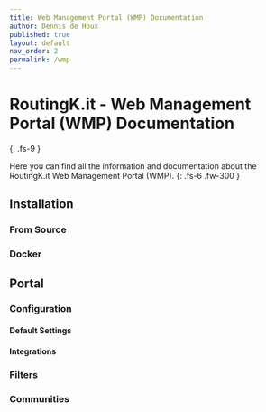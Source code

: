```yaml
---
title: Web Management Portal (WMP) Documentation
author: Dennis de Houx
published: true
layout: default
nav_order: 2
permalink: /wmp
---
```


# RoutingK.it - Web Management Portal (WMP) Documentation
{: .fs-9 }

Here you can find all the information and documentation about the RoutingK.it Web Management Portal (WMP).
{: .fs-6 .fw-300 }

## Installation

### From Source

### Docker

## Portal

### Configuration

#### Default Settings

#### Integrations

### Filters

### Communities
